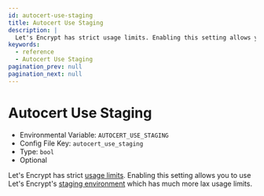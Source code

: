 ```yaml
---
id: autocert-use-staging
title: Autocert Use Staging
description: |
  Let's Encrypt has strict usage limits. Enabling this setting allows you to use Let's Encrypt's staging environment which has much more lax usage limits.
keywords:
  - reference
  - Autocert Use Staging
pagination_prev: null
pagination_next: null
---
```


# Autocert Use Staging

- Environmental Variable: `AUTOCERT_USE_STAGING`
- Config File Key: `autocert_use_staging`
- Type: `bool`
- Optional

Let's Encrypt has strict [usage limits](https://letsencrypt.org/docs/rate-limits/). Enabling this setting allows you to use Let's Encrypt's [staging environment](https://letsencrypt.org/docs/staging-environment/) which has much more lax usage limits.
